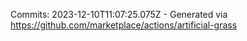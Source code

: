 Commits: 2023-12-10T11:07:25.075Z - Generated via https://github.com/marketplace/actions/artificial-grass
<br>
